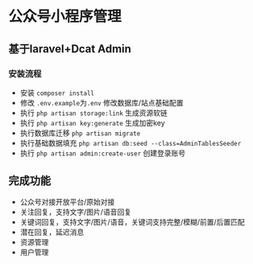 # 公众号小程序管理

## 基于laravel+Dcat Admin

### 安装流程

- 安装 `composer install`
- 修改 `.env.example`为`.env` 修改数据库/站点基础配置
- 执行 `php artisan storage:link` 生成资源软链
- 执行 `php artisan key:generate` 生成加密key
- 执行数据库迁移 `php artisan migrate`
- 执行基础数据填充 `php artisan db:seed --class=AdminTablesSeeder`
- 执行 `php artisan admin:create-user` 创建登录账号

## 完成功能

- 公众号对接开放平台/原始对接
- 关注回复，支持文字/图片/语音回复
- 关键词回复，支持文字/图片/语音，关键词支持完整/模糊/前置/后置匹配
- 潜在回复，延迟消息
- 资源管理
- 用户管理
